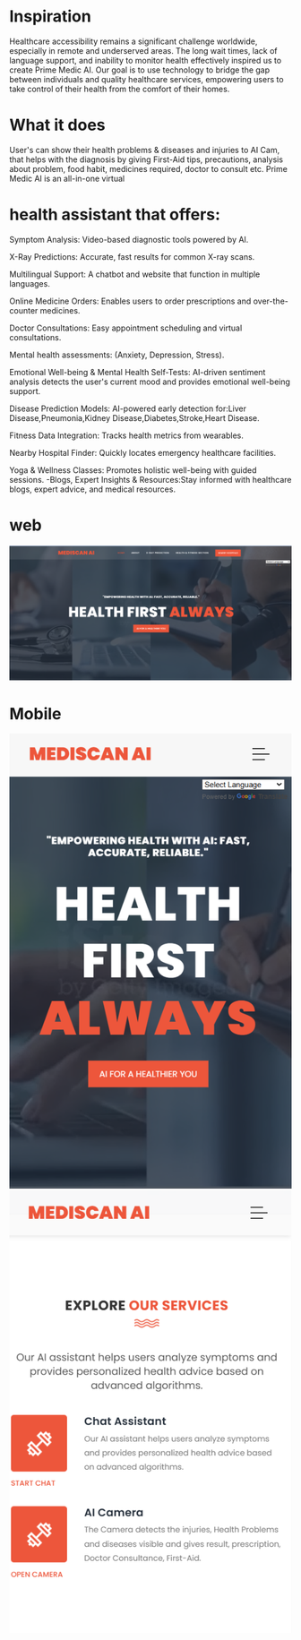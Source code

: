 # Inspiration

Healthcare accessibility remains a significant challenge worldwide, especially in remote and underserved areas. The long wait times, lack of language support, and inability to monitor health effectively inspired us to create Prime Medic AI. Our goal is to use technology to bridge the gap between individuals and quality healthcare services, empowering users to take control of their health from the comfort of their homes.

# What it does

User's can show their health problems & diseases and injuries to AI Cam, that helps with the diagnosis by giving First-Aid tips, precautions, analysis about problem, food habit, medicines required, doctor to consult etc. Prime Medic AI is an all-in-one virtual

# health assistant that offers:

Symptom Analysis: Video-based diagnostic tools powered by AI.

X-Ray Predictions: Accurate, fast results for common X-ray scans.

Multilingual Support: A chatbot and website that function in multiple languages.

Online Medicine Orders: Enables users to order prescriptions and over-the-counter medicines.

Doctor Consultations: Easy appointment scheduling and virtual consultations.

Mental health assessments: (Anxiety, Depression, Stress).

Emotional Well-being & Mental Health Self-Tests: AI-driven sentiment analysis detects the user's current mood and provides emotional well-being support.

Disease Prediction Models: AI-powered early detection for:Liver Disease,Pneumonia,Kidney Disease,Diabetes,Stroke,Heart Disease.

Fitness Data Integration: Tracks health metrics from wearables.

Nearby Hospital Finder: Quickly locates emergency healthcare facilities.

Yoga & Wellness Classes: Promotes holistic well-being with guided sessions. -Blogs, Expert Insights & Resources:Stay informed with healthcare blogs, expert advice, and medical resources.

# web

![alt text](<./mediscanAI/assets/images/web1.png>)

# Mobile
![alt text](<./mediscanAI/assets/images/mobile1.png>)
 ![alt text](<./mediscanAI/assets/images/mobile2.png>)

